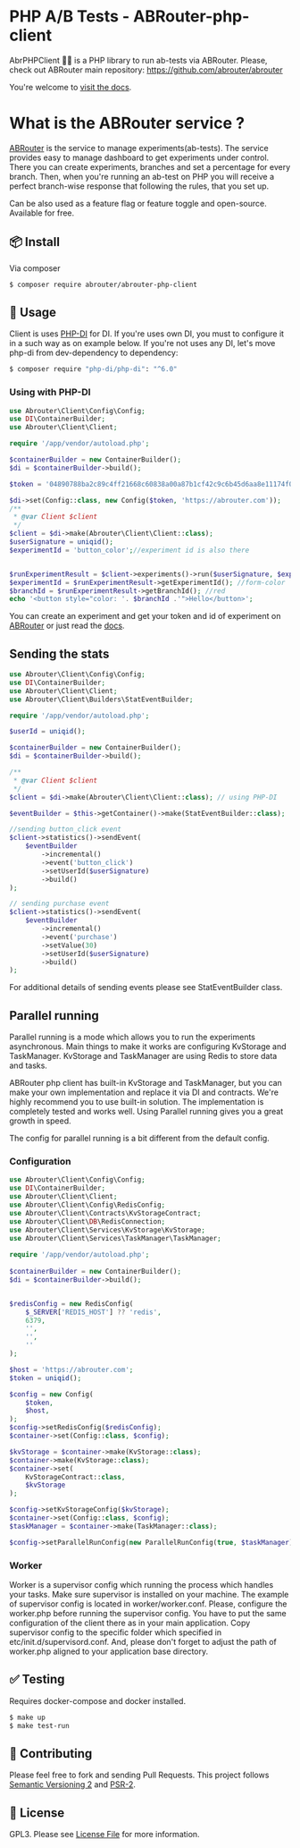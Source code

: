 # PHP A/B Tests - ABRouter-php-client

AbrPHPClient :construction_worker_woman: is a PHP library to run ab-tests via ABRouter. Please, check out ABRouter main repository: https://github.com/abrouter/abrouter

You're welcome to [visit the docs](https://docs.abrouter.com).

# What is the ABRouter service ? 

[ABRouter](https://abrouter.com) is the service to manage experiments(ab-tests). The service provides easy to manage dashboard to get experiments under control.
There you can create experiments, branches and set a percentage for every branch. Then, when you're running an ab-test on PHP you will receive a perfect branch-wise response that following the rules, that you set up.

Can be also used as a feature flag or feature toggle and open-source.
Available for free. 

## :package: Install
Via composer

``` bash
$ composer require abrouter/abrouter-php-client
```

## :rocket: Usage

Client is uses [PHP-DI](https://github.com/PHP-DI/PHP-DI) for DI. If you're uses own DI, you must to configure it in a such way as on example below. 
If you're not uses any DI, let's move php-di from dev-dependency to dependency:
``` bash
$ composer require "php-di/php-di": "^6.0"
```

### Using with PHP-DI

```php
use Abrouter\Client\Config\Config;
use DI\ContainerBuilder;
use Abrouter\Client\Client;

require '/app/vendor/autoload.php';

$containerBuilder = new ContainerBuilder();
$di = $containerBuilder->build();

$token = '04890788ba2c89c4ff21668c60838a00a87b1cf42c9c6b45d6aa8e11174f0d5762b16b6c09b6b822'; //you can find your token in ABRouter dashboard

$di->set(Config::class, new Config($token, 'https://abrouter.com'));
/**
 * @var Client $client
 */
$client = $di->make(Abrouter\Client\Client::class);
$userSignature = uniqid();
$experimentId = 'button_color';//experiment id is also there


$runExperimentResult = $client->experiments()->run($userSignature, $experimentId);
$experimentId = $runExperimentResult->getExperimentId(); //form-color
$branchId = $runExperimentResult->getBranchId(); //red
echo '<button style="color: '. $branchId .'">Hello</button>';
```

You can create an experiment and get your token and id of experiment on [ABRouter](https://abrouter.com) or just read the [docs](https://abrouter.com/en/docs). 

## Sending the stats

```php
use Abrouter\Client\Config\Config;
use DI\ContainerBuilder;
use Abrouter\Client\Client;
use Abrouter\Client\Builders\StatEventBuilder;

require '/app/vendor/autoload.php';

$userId = uniqid();

$containerBuilder = new ContainerBuilder();
$di = $containerBuilder->build();

/**
 * @var Client $client
 */
$client = $di->make(Abrouter\Client\Client::class); // using PHP-DI

$eventBuilder = $this->getContainer()->make(StatEventBuilder::class);

//sending button_click event
$client->statistics()->sendEvent(
    $eventBuilder
        ->incremental()
        ->event('button_click')
        ->setUserId($userSignature)
        ->build()
);

// sending purchase event
$client->statistics()->sendEvent(
    $eventBuilder
        ->incremental()
        ->event('purchase')
        ->setValue(30)
        ->setUserId($userSignature)
        ->build()
);
```

For additional details of sending events please see StatEventBuilder class.

## Parallel running

Parallel running is a mode which allows you to run the experiments asynchronous. 
Main things to make it works are configuring KvStorage and TaskManager. 
KvStorage and TaskManager are using Redis to store data and tasks.


ABRouter php client has built-in KvStorage and TaskManager, but you can make your own implementation and replace it via DI and contracts.
We're highly recommend you to use built-in solution. The implementation is completely tested and works well. Using Parallel running gives you a great growth in speed.


The config for parallel running is a bit different from the default config.


### Configuration
```php
use Abrouter\Client\Config\Config;
use DI\ContainerBuilder;
use Abrouter\Client\Client;
use Abrouter\Client\Config\RedisConfig;
use Abrouter\Client\Contracts\KvStorageContract;
use Abrouter\Client\DB\RedisConnection;
use Abrouter\Client\Services\KvStorage\KvStorage;
use Abrouter\Client\Services\TaskManager\TaskManager;
        
require '/app/vendor/autoload.php';
        
$containerBuilder = new ContainerBuilder();
$di = $containerBuilder->build();


$redisConfig = new RedisConfig(
    $_SERVER['REDIS_HOST'] ?? 'redis',
    6379,
    '',
    '',
    ''
);

$host = 'https://abrouter.com';
$token = uniqid();

$config = new Config(
    $token,
    $host,
);
$config->setRedisConfig($redisConfig);
$container->set(Config::class, $config);

$kvStorage = $container->make(KvStorage::class);
$container->make(KvStorage::class);
$container->set(
    KvStorageContract::class,
    $kvStorage
);

$config->setKvStorageConfig($kvStorage);
$container->set(Config::class, $config);
$taskManager = $container->make(TaskManager::class);

$config->setParallelRunConfig(new ParallelRunConfig(true, $taskManager));
```

### Worker

Worker is a supervisor config which running the process which handles your tasks. 
Make sure supervisor is installed on your machine. The example of supervisor config is located in worker/worker.conf.
Please, configure the worker.php before running the supervisor config. 
You have to put the same configuration of the client there as in your main application.
Copy supervisor config to the specific folder which specified in etc/init.d/supervisord.conf. 
And, please don't forget to adjust the path of worker.php aligned to your application base directory.

## :white_check_mark: Testing
Requires docker-compose and docker installed.

``` bash
$ make up
$ make test-run
```

## :wrench: Contributing

Please feel free to fork and sending Pull Requests. This project follows [Semantic Versioning 2](http://semver.org) and [PSR-2](http://www.php-fig.org/psr/psr-2/).

## :page_facing_up: License

GPL3. Please see [License File](LICENSE) for more information.
